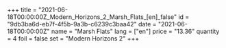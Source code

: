 +++
title = "2021-06-18T00:00:00Z_Modern_Horizons_2_Marsh_Flats_[en]_false"
id = "9db3ba6d-eb7f-4f5b-9a3b-c6239c3baa42"
date = "2021-06-18T00:00:00Z"
name = "Marsh Flats"
lang = ["en"]
price = "13.36"
quantity = 4
foil = false
set = "Modern Horizons 2"
+++
